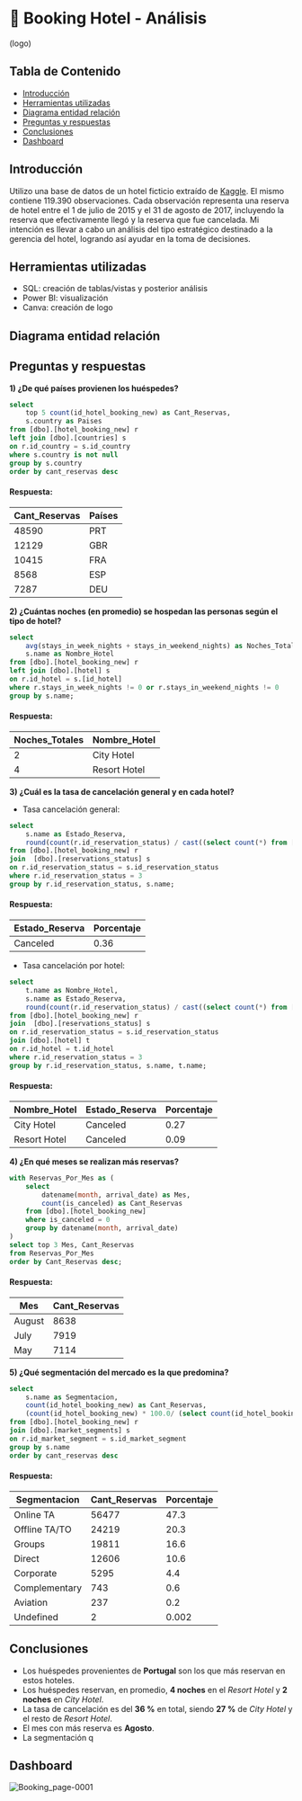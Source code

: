 # 🏨 Booking Hotel - Análisis
(logo)

## Tabla de Contenido
- [Introducción](#introducción)
- [Herramientas utilizadas](#herramientas-utilizadas)
- [Diagrama entidad relación](#diagrama-entidad-relación)
- [Preguntas y respuestas](#preguntas-y-respuestas)
- [Conclusiones](#conclusiones)
- [Dashboard](#dashboard)

## Introducción
Utilizo una base de datos de un hotel ficticio extraído de [Kaggle](https://www.kaggle.com/datasets/mojtaba142/hotel-booking). 
El mismo contiene 119.390 observaciones. Cada observación representa una reserva de hotel entre el 1 de julio de 2015 y el 31 de agosto de 2017, incluyendo la reserva que efectivamente llegó y la reserva que fue cancelada.
Mi intención es llevar a cabo un análisis del tipo estratégico destinado a la gerencia del hotel, logrando así ayudar en la toma de decisiones.

## Herramientas utilizadas
- SQL: creación de tablas/vistas y posterior análisis
- Power BI: visualización
- Canva: creación de logo

## Diagrama entidad relación

## Preguntas y respuestas
**1) ¿De qué países provienen los huéspedes?**

````sql
select 
	top 5 count(id_hotel_booking_new) as Cant_Reservas, 
	s.country as Paises
from [dbo].[hotel_booking_new] r
left join [dbo].[countries] s
on r.id_country = s.id_country
where s.country is not null
group by s.country
order by cant_reservas desc
````
#### Respuesta:
| Cant_Reservas | Países |
| ------------- | ------ |
| 48590         | PRT    |
| 12129         | GBR    |
| 10415         | FRA    |
| 8568          | ESP    |
| 7287          | DEU    |

**2) ¿Cuántas noches (en promedio) se hospedan las personas según el tipo de hotel?**

````sql
select 
	avg(stays_in_week_nights + stays_in_weekend_nights) as Noches_Totales, 
	s.name as Nombre_Hotel
from [dbo].[hotel_booking_new] r
left join [dbo].[hotel] s
on r.id_hotel = s.[id_hotel]
where r.stays_in_week_nights != 0 or r.stays_in_weekend_nights != 0
group by s.name;
````
#### Respuesta:
| Noches_Totales | Nombre_Hotel   |
| -------------- | -------------- |
| 2              | City Hotel     |
| 4              | Resort Hotel   |

**3) ¿Cuál es la tasa de cancelación general y en cada hotel?**
- Tasa cancelación general:
````sql
select 
	s.name as Estado_Reserva, 
	round(count(r.id_reservation_status) / cast((select count(*) from [dbo].[hotel_booking_new]) as decimal(8,2)), 2) as Porcentaje
from [dbo].[hotel_booking_new] r
join  [dbo].[reservations_status] s
on r.id_reservation_status = s.id_reservation_status
where r.id_reservation_status = 3
group by r.id_reservation_status, s.name;
````
#### Respuesta:
| Estado_Reserva | Porcentaje |
| -------------- | ---------- |
| Canceled       | 0.36       |

- Tasa cancelación por hotel:
````sql
select 
	t.name as Nombre_Hotel, 
	s.name as Estado_Reserva, 
	round(count(r.id_reservation_status) / cast((select count(*) from [dbo].[hotel_booking_new]) as decimal(8,2)), 2) as Porcentaje
from [dbo].[hotel_booking_new] r
join  [dbo].[reservations_status] s
on r.id_reservation_status = s.id_reservation_status
join [dbo].[hotel] t
on r.id_hotel = t.id_hotel
where r.id_reservation_status = 3
group by r.id_reservation_status, s.name, t.name;
````
#### Respuesta:
| Nombre_Hotel   | Estado_Reserva | Porcentaje |
| -------------- | -------------- | ---------- |
| City Hotel     | Canceled       | 0.27       |
| Resort Hotel   | Canceled       | 0.09       |

**4) ¿En qué meses se realizan más reservas?**
````sql
with Reservas_Por_Mes as (
    select
        datename(month, arrival_date) as Mes,
        count(is_canceled) as Cant_Reservas
    from [dbo].[hotel_booking_new]
    where is_canceled = 0
    group by datename(month, arrival_date)
)
select top 3 Mes, Cant_Reservas
from Reservas_Por_Mes
order by Cant_Reservas desc;
````
#### Respuesta:
| Mes    | Cant_Reservas | 
| ------ | ------------- |
| August | 8638          |
| July   | 7919          | 
| May    | 7114          |

**5) ¿Qué segmentación del mercado es la que predomina?**
````sql
select 
	s.name as Segmentacion, 
	count(id_hotel_booking_new) as Cant_Reservas, 
	(count(id_hotel_booking_new) * 100.0/ (select count(id_hotel_booking_new) from [dbo].[hotel_booking_new])) as Porcentaje
from [dbo].[hotel_booking_new] r
join [dbo].[market_segments] s
on r.id_market_segment = s.id_market_segment
group by s.name
order by cant_reservas desc
````
#### Respuesta:
| Segmentacion  | Cant_Reservas | Porcentaje |
| ------------- | ------------- |----------- |
| Online TA     | 56477         | 47.3       |
| Offline TA/TO | 24219         | 20.3       |
| Groups        | 19811         | 16.6       |
| Direct        | 12606         | 10.6       |
| Corporate     | 5295          | 4.4        |
| Complementary | 743           | 0.6        |
| Aviation      | 237           | 0.2        |
| Undefined     | 2             | 0.002      |

## Conclusiones
- Los huéspedes provenientes de  **Portugal** son los que más reservan en estos hoteles.
- Los huéspedes reservan, en promedio, **4 noches** en el _Resort Hotel_ y **2 noches** en _City Hotel_.
- La tasa de cancelación es del **36 %** en total, siendo **27 %** de _City Hotel_ y el resto de _Resort Hotel_.
- El mes con más reserva es **Agosto**.
- La segmentación q

## Dashboard
![Booking_page-0001](https://github.com/marina-95/Booking-Hotel-Analisis/assets/144913530/d119edb3-1862-4240-9f68-af19ae7252ee)
